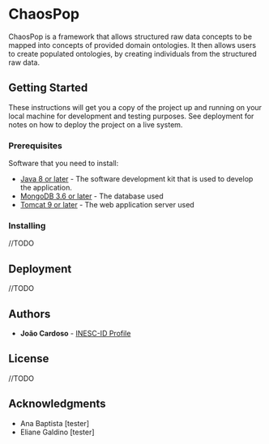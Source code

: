 # ChaosPop

ChaosPop is a framework that allows structured raw data concepts to be mapped into concepts of provided domain ontologies. It then allows users to create populated ontologies, by creating individuals from the structured raw data.

## Getting Started

These instructions will get you a copy of the project up and running on your local machine for development and testing purposes. See deployment for notes on how to deploy the project on a live system.

### Prerequisites

Software that you need to install:

* [Java 8 or later](http://www.oracle.com/technetwork/java/javase/downloads/jdk8-downloads-2133151.html) - The software development kit that is used to develop the application.
* [MongoDB 3.6 or later](https://www.mongodb.com/download-center/enterprise/releases) - The database used
* [Tomcat 9 or later](https://tomcat.apache.org/download-90.cgi) - The web application server used

### Installing

//TODO

## Deployment

//TODO

## Authors

* **João Cardoso** - [INESC-ID Profile](https://www.inesc-id.pt/member/12489/)

## License

//TODO

## Acknowledgments

* Ana Baptista [tester]
* Eliane Galdino [tester]
